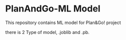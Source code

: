 # PlanAndGo-ML Model

This repository contains ML model for Plan&Go! project

there is 2 Type of model, .joblib and .pb.
